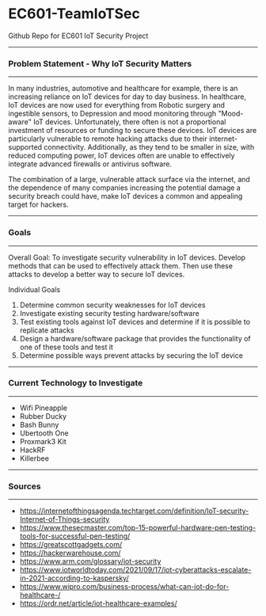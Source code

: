 # EC601-TeamIoTSec
Github Repo for EC601 IoT Security Project

--------------------------------------------------------------------------------
### Problem Statement - Why IoT Security Matters
--------------------------------------------------------------------------------

In many industries, automotive and healthcare for example, there is an increasing reliance on IoT devices for day to day business. In healthcare, IoT devices are now used for everything from Robotic surgery and ingestible sensors, to Depression and mood monitoring through "Mood-aware" IoT devices. Unfortunately, there often is not a proportional investment of resources or funding to secure these devices. IoT devices are particularly vulnerable to remote hacking attacks due to their internet-supported connectivity. Additionally, as they tend to be smaller in size, with reduced computing power, IoT devices often are unable to effectively integrate advanced firewalls or antivirus software.

The combination of a large, vulnerable attack surface via the internet, and the dependence of many companies increasing the potential damage a security breach could have, make IoT devices a common and appealing target for hackers.

--------------------------------------------------------------------------------
### Goals
--------------------------------------------------------------------------------

Overall Goal: To investigate security vulnerability in IoT devices. Develop methods that can be used to effectively attack them. Then use these attacks to develop a better way to secure IoT devices.

Individual Goals
1. Determine common security weaknesses for IoT devices
2. Investigate existing security testing hardware/software
3. Test existing tools against IoT devices and determine if it is possible to replicate attacks
4. Design a hardware/software package that provides the functionality of one of these tools and test it
5. Determine possible ways prevent attacks by securing the IoT device

--------------------------------------------------------------------------------
### Current Technology to Investigate
--------------------------------------------------------------------------------

- Wifi Pineapple
- Rubber Ducky
- Bash Bunny
- Ubertooth One
- Proxmark3 Kit
- HackRF
- Killerbee

--------------------------------------------------------------------------------
### Sources
--------------------------------------------------------------------------------

- https://internetofthingsagenda.techtarget.com/definition/IoT-security-Internet-of-Things-security
- https://www.thesecmaster.com/top-15-powerful-hardware-pen-testing-tools-for-successful-pen-testing/
- https://greatscottgadgets.com/
- https://hackerwarehouse.com/
- https://www.arm.com/glossary/iot-security
- https://www.iotworldtoday.com/2021/09/17/iot-cyberattacks-escalate-in-2021-according-to-kaspersky/
- https://www.wipro.com/business-process/what-can-iot-do-for-healthcare-/
- https://ordr.net/article/iot-healthcare-examples/
